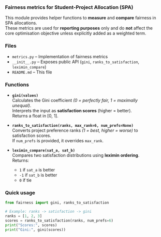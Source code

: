 ### Fairness metrics for Student-Project Allocation (SPA)

This module provides helper functions to **measure** and **compare** fairness in SPA allocations.  
These metrics are used for **reporting purposes** only and do **not** affect the core optimisation objective unless explicitly added as a weighted term.

### Files
- `metrics.py` – Implementation of fairness metrics
- `__init__.py` – Exposes public API (`gini`, `ranks_to_satisfaction`, `leximin_compare`)
- `README.md` –   This file

### Functions

- **`gini(values)`**  
  Calculates the Gini coefficient *(0 = perfectly fair, 1 = maximally unequal)*.  
  Interprets the input as **satisfaction scores** (higher = better).  
  Returns a float in \[0, 1].

- **`ranks_to_satisfaction(ranks, max_rank=6, num_prefs=None)`**  
  Converts project preference ranks *(1 = best, higher = worse)* to satisfaction scores.  
  If `num_prefs` is provided, it overrides `max_rank`.

- **`leximin_compare(sat_a, sat_b)`**  
  Compares two satisfaction distributions using **leximin ordering**.  
  Returns:
  - `1` if `sat_a` is better  
  - `-1` if `sat_b` is better  
  - `0` if tie

### Quick usage

```python
from fairness import gini, ranks_to_satisfaction

# Example: ranks -> satisfaction -> gini
ranks = [1, 2, 3]
scores = ranks_to_satisfaction(ranks, num_prefs=6)
print("Scores:", scores)
print("Gini:", gini(scores))
